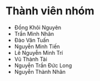 <!DOCTYPE html>
<html>
<head>
       <title> Thử </title>
       <meta charset="utf-8">
      <meta name="viewport" content="width=device-width, initial-scale=1.0">
<style>
  body {
        background-image: url('https://suachualaptop24h.com/upload_images/images/2021/05/02/2561184c0d83292e2814a8db5dfe49e1.jpg');
      }
</style>

<style>   
    .menu{
    }
    .menu >li{cursor: pointer;
    }
    .submenu {
            display: none;
        }
</style> 
</head>      
<body>     
       <h1>Thành viên nhóm </h1>
      <ul class="menu">
        <li onclick="togglesubmenu('menu1')"> Đồng Khôi Nguyên</li>
        <ul class="submenu" id="menu1">
              <li><img src="G:\test2\ảnh\z6066512466475_e055df154f89161a27f5319c67186801.jpg" alt="Nguyên" width="500" height="500">
              <li>Biệt danh: Thánh bú liếm</li>
              <li>Tuổi: 17</li>
              <li>Sở thích: Chơi game,chơi bóng truyền</li>
              <li>Sở trường: Cầm support "KS" mạng của đồng đội</li>
              <li>Ước mơ: ???? </li>
              <li><a href="https://www.facebook.com/profile.php?id=100073763148315">Facebook</a>
      </ul>
       <li onclick="togglesubmenu('menu2')"> Trần Minh Nhân</li>
       <ul class="submenu" id="menu2">
              <li> <img src="G:\test2\ảnh\z6067434443067_9fc297337a673b1f88f7dc04717560ee.jpg" alt="Nhân" width="500" height="500"></li>
              <li>Biệt danh: Minh Béo</li>
              <li>Tuổi: 17</li>
              <li>Sở thích: Chơi game</li>
              <li>Sở trường: Ngủ </li>
              <li>Ước mơ: Làm hốc trưởng </li>
              <li><a href="https://www.facebook.com/M.Nhan02">Facebook</a>
      </ul>
        <li onclick="togglesubmenu('menu3')"> Đào Văn Tuấn</li>
        <ul class="submenu" id="menu3">
              <li><img src="G:\test2\ảnh\z5998917991068_5dcae223ef743f1d89f968ca3b8c9afc.jpg" alt="Tuấn" width="500" height="500">
              <li>Biệt danh: Tuấn Đỉ</li>
              <li>Tuổi: 17</li>
              <li>Sở thích: Xem và sưu tầm anime</li>
              <li>Sở trường: Chủ công đập bóng bao cắm</li>
              <li>Ước mơ: Được phú bà bao nuôi </li>
              <li><a href="https://www.facebook.com/profile.php?id=100051225022544&mibextid=ZbWKwL">Facebook</a>
      </ul>
       <li onclick="togglesubmenu('menu4')"> Nguyễn Minh Tiến</li>
       <ul class="submenu" id='menu4'>
              <li> <img src="G:\test2\ảnh\z6067903364859_11594760418f89d73ae7ddea1ab9477d.jpg" alt="Tiến" width="500" height="500"></li>
              <li>Biệt danh: Tiến bịp</li>
              <li>Tuổi: 22</li>
              <li>Sở thích: Chơi game,đi du lịch</li>
              <li>Sở trường: Game </li>
              <li>Ước mơ: ????</li>
              <li><a href="https://www.facebook.com/profile.php?id=100049305885122">Facebook</a>
      </ul>
        <li onclick="togglesubmenu('menu5')"> Lê Nguyễn Minh Trí</li>
        <ul class="submenu" id="menu5">
              <li><img src="G:\test2\ảnh\z6067850954027_7d2070014a3b2f82268698a4c210b5d0.jpg"
                alt="Trí" width="500" height="500">
              <li>Biệt danh: Trí điếm</li>
              <li>Tuổi: 17</li>
              <li>Sở thích: Vẽ,nghe nhạc</li>
              <li>Sở trường: Vẽ</li>
              <li>Ước mơ: Làm đại gia</li>
      </ul>
        <li onclick="togglesubmenu('menu6')"> Vũ Thành Tài</li>
        <ul class="submenu" id="menu6">
              <li><img src="G:\test2\ảnh\z6067807685401_7c5d362ad0cf79fddabd05ab41568137.jpg" alt="Tài" width="500" height="500">
              <li>Biệt danh:????</li>
              <li>Tuổi: 17</li>
              <li>Sở thích:????</li>
              <li>Sở trường:????</li>
              <li>Ước mơ:????</li>
      </ul> 
        <li onclick="togglesubmenu('menu7')"> Nguyễn Trần Đức Long</li>
        <ul class="submenu" id="menu7">
              <li><img src="G:\test2\ảnh\z6067805684432_7f1616e28cb3d1af8b401ed054cd9f80.jpg" alt="Long" width="500" height="500">
              <li>Biệt danh:????</li>
              <li>Tuổi: 17</li>
              <li>Sở thích: Chơi cầu lông</li> 
              <li>Sở trường: Đập cầu</li>
              <li>Ước mơ: Vận động viên cầu lông</li>
              <li></li>
      </ul>
        <li onclick="togglesubmenu('menu8')"> Nguyễn Thành Nhân</li>
        <ul class="submenu" id="menu8">
              <li><img src="G:\test2\ảnh\z6067812089619_b840d5b4915c98339f80c69f10cae39b.jpg" alt="Nhân lùn" width="500" height="500">
              <li>Biệt danh: Nhân lùn</li>
              <li>Tuổi: 17</li>
              <li>Sở thích: Chơi cầu lông</li>
              <li>Sở trường: Nấu ăn </li>
              <li>Ước mơ: Trở thành anh điện lạnh may mắn</li>
              <li><a href="https://www.facebook.com/profile.php?id=100065595501512&mibextid=ZbWKwL">Facebook</a>
 <script>
        function togglesubmenu(id) {
            const submenu = document.getElementById(id);
            if (submenu.style.display === "none" || submenu.style.display === "") {
                submenu.style.display = "block"; 
            }else{  
                submenu.style.display = "none"; 
            }
        }
    </script>
</body>      
</html>


